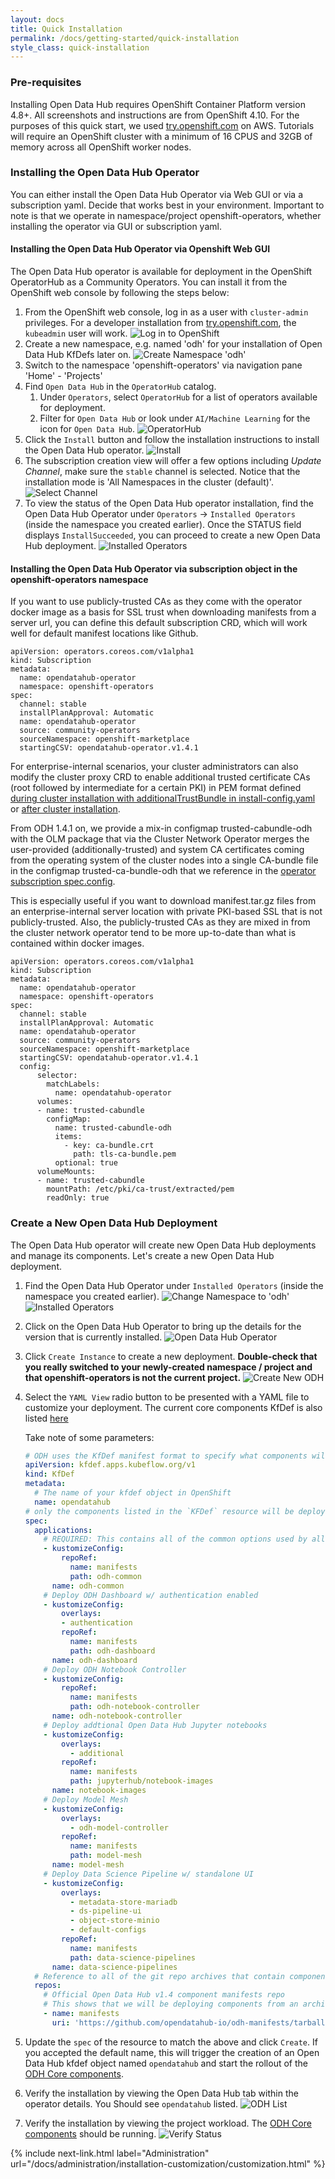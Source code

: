 ```yaml
---
layout: docs
title: Quick Installation
permalink: /docs/getting-started/quick-installation
style_class: quick-installation
---
```

### Pre-requisites

Installing Open Data Hub requires OpenShift Container Platform version 4.8+. All screenshots and instructions are from OpenShift 4.10.  For the purposes of this quick start, we used [try.openshift.com](https://try.openshift.com/) on AWS.  Tutorials will require an OpenShift cluster with a minimum of 16 CPUS and 32GB of memory across all OpenShift worker nodes.

### Installing the Open Data Hub Operator

You can either install the Open Data Hub Operator via Web GUI or via a subscription yaml. Decide that works best in your environment. Important to note is that we operate in namespace/project openshift-operators, whether installing the operator via GUI or subscription yaml.

#### Installing the Open Data Hub Operator via Openshift Web GUI
The Open Data Hub operator is available for deployment in the OpenShift OperatorHub as a Community Operators. You can install it from the OpenShift web console by following the steps below:

1. From the OpenShift web console, log in as a user with `cluster-admin` privileges.  For a developer installation from [try.openshift.com](https://try.openshift.com/), the `kubeadmin` user will work.
![Log in to OpenShift]({{site.baseurl}}/assets/img/pages/docs/quick-installation/login.png "Log in to OpenShift")
1. Create a new namespace, e.g. named 'odh' for your installation of Open Data Hub KfDefs later on.
![Create Namespace 'odh']({{site.baseurl}}/assets/img/pages/docs/quick-installation/create-namespace.png "Create Namespace 'odh'")
1. Switch to the namespace 'openshift-operators' via navigation pane 'Home' - 'Projects'
1. Find `Open Data Hub` in the `OperatorHub` catalog.
   1. Under `Operators`, select `OperatorHub` for a list of operators available for deployment.
   1. Filter for `Open Data Hub` or look under `AI/Machine Learning` for the icon for `Open Data Hub`.
![OperatorHub]({{site.baseurl}}/assets/img/pages/docs/quick-installation/operator-hub.png "OperatorHub")
1. Click the `Install` button and follow the installation instructions to install the Open Data Hub operator.
![Install]({{site.baseurl}}/assets/img/pages/docs/quick-installation/install.png "Install")
1. The subscription creation view will offer a few options including *Update Channel*, make sure the `stable` channel is selected. Notice that the installation mode is 'All Namespaces in the cluster (default)'.
![Select Channel]({{site.baseurl}}/assets/img/pages/docs/quick-installation/channels.png "Install")
1. To view the status of the Open Data Hub operator installation, find the Open Data Hub Operator under `Operators` -> `Installed Operators` (inside the namespace you created earlier). Once the STATUS field displays `InstallSucceeded`, you can proceed to create a new Open Data Hub deployment.
![Installed Operators]({{site.baseurl}}/assets/img/pages/docs/quick-installation/installed-operators.png "Installed Operators")

#### Installing the Open Data Hub Operator via subscription object in the openshift-operators namespace

If you want to use publicly-trusted CAs as they come with the operator docker image as a basis for SSL trust when downloading manifests from a server url, you can define this default subscription CRD, which will work well for default manifest locations like Github.

```
apiVersion: operators.coreos.com/v1alpha1
kind: Subscription
metadata:
  name: opendatahub-operator
  namespace: openshift-operators
spec:
  channel: stable
  installPlanApproval: Automatic
  name: opendatahub-operator
  source: community-operators
  sourceNamespace: openshift-marketplace
  startingCSV: opendatahub-operator.v1.4.1
```

For enterprise-internal scenarios, your cluster administrators can also modify the cluster proxy CRD to enable additional trusted certificate CAs (root followed by intermediate for a certain PKI) in PEM format defined [during cluster installation with additionalTrustBundle in install-config.yaml](https://docs.openshift.com/container-platform/4.10/networking/configuring-a-custom-pki.html#installation-configure-proxy_configuring-a-custom-pki) or [after cluster installation](https://docs.openshift.com/container-platform/4.10/networking/configuring-a-custom-pki.html#nw-proxy-configure-object_configuring-a-custom-pki). 

From ODH 1.4.1 on, we provide a mix-in configmap trusted-cabundle-odh with the OLM package that via the Cluster Network Operator merges the user-provided (additionally-trusted) and system CA certificates coming from the operating system of the cluster nodes into a single CA-bundle file in the configmap trusted-ca-bundle-odh that we reference in the [operator subscription spec.config](https://docs.openshift.com/container-platform/4.10/operators/admin/olm-configuring-proxy-support.html#olm-inject-custom-ca_olm-configuring-proxy-support).

This is especially useful if you want to download manifest.tar.gz files from an enterprise-internal server location with private PKI-based SSL that is not publicly-trusted. Also, the publicly-trusted CAs as they are mixed in from the cluster network operator tend to be more up-to-date than what is contained within docker images.

```
apiVersion: operators.coreos.com/v1alpha1
kind: Subscription
metadata:
  name: opendatahub-operator
  namespace: openshift-operators
spec:
  channel: stable
  installPlanApproval: Automatic
  name: opendatahub-operator
  source: community-operators
  sourceNamespace: openshift-marketplace
  startingCSV: opendatahub-operator.v1.4.1
  config: 
      selector:
        matchLabels:
          name: opendatahub-operator
      volumes: 
      - name: trusted-cabundle
        configMap:
          name: trusted-cabundle-odh
          items:
            - key: ca-bundle.crt 
              path: tls-ca-bundle.pem
          optional: true
      volumeMounts: 
      - name: trusted-cabundle
        mountPath: /etc/pki/ca-trust/extracted/pem
        readOnly: true
```




### Create a New Open Data Hub Deployment

The Open Data Hub operator will create new Open Data Hub deployments and manage its components.  Let's create a new Open Data Hub deployment.

1. Find the Open Data Hub Operator under `Installed Operators` (inside the namespace you created earlier).
![Change Namespace to 'odh']({{site.baseurl}}/assets/img/pages/docs/quick-installation/odh-namespace.png "Change Namespace to 'odh'")
![Installed Operators]({{site.baseurl}}/assets/img/pages/docs/quick-installation/installed-operators.png "Installed Operators")

1. Click on the Open Data Hub Operator to bring up the details for the version that is currently installed.
![Open Data Hub Operator]({{site.baseurl}}/assets/img/pages/docs/quick-installation/odh-operator.png "Open Data Hub Operator")

1. Click `Create Instance` to create a new deployment. **Double-check that you really switched to your newly-created namespace / project and that openshift-operators is not the current project.**
![Create New ODH]({{site.baseurl}}/assets/img/pages/docs/quick-installation/new-deployment.png "Create New ODH")

1. Select the `YAML View` radio button to be presented with a YAML file to customize your deployment. The current core components KfDef is also listed [here](https://raw.githubusercontent.com/opendatahub-io/odh-manifests/master/kfdef/odh-core.yaml)


   Take note of some parameters:
      ```yaml
      # ODH uses the KfDef manifest format to specify what components will be included in the deployment
      apiVersion: kfdef.apps.kubeflow.org/v1
      kind: KfDef
      metadata:
        # The name of your kfdef object in OpenShift
        name: opendatahub
      # only the components listed in the `KFDef` resource will be deployed:
      spec:
        applications:
          # REQUIRED: This contains all of the common options used by all ODH components
          - kustomizeConfig:
              repoRef:
                name: manifests
                path: odh-common
            name: odh-common
          # Deploy ODH Dashboard w/ authentication enabled
          - kustomizeConfig:
              overlays:
              - authentication
              repoRef:
                name: manifests
                path: odh-dashboard
            name: odh-dashboard
          # Deploy ODH Notebook Controller
          - kustomizeConfig:
              repoRef:
                name: manifests
                path: odh-notebook-controller
            name: odh-notebook-controller
          # Deploy addtional Open Data Hub Jupyter notebooks
          - kustomizeConfig:
              overlays:
                - additional
              repoRef:
                name: manifests
                path: jupyterhub/notebook-images
            name: notebook-images
          # Deploy Model Mesh
          - kustomizeConfig:
              overlays:
                - odh-model-controller
              repoRef:
                name: manifests
                path: model-mesh
            name: model-mesh
          # Deploy Data Science Pipeline w/ standalone UI
          - kustomizeConfig:
              overlays:
                - metadata-store-mariadb
                - ds-pipeline-ui
                - object-store-minio
                - default-configs
              repoRef:
                name: manifests
                path: data-science-pipelines
            name: data-science-pipelines
        # Reference to all of the git repo archives that contain component kustomize manifests
        repos:
          # Official Open Data Hub v1.4 component manifests repo
          # This shows that we will be deploying components from an archive of the odh-manifests repo tagged for v1.4.0
          - name: manifests
            uri: 'https://github.com/opendatahub-io/odh-manifests/tarball/v1.4'
      ```

1. Update the `spec` of the resource to match the above and click `Create`.  If you accepted the default name, this will trigger the creation of an Open Data Hub kfdef object named `opendatahub` and start the rollout of the [ODH Core components]({{site.baseurl}}/docs/tiered-components.html).

1. Verify the installation by viewing the Open Data Hub tab within the operator details.  You Should see `opendatahub` listed.
![ODH List]({{site.baseurl}}/assets/img/pages/docs/quick-installation/odh-list.png "ODH List")

1. Verify the installation by viewing the project workload.  The [ODH Core components]({{site.baseurl}}/docs/tiered-components.html) should be running.
![Verify Status]({{site.baseurl}}/assets/img/pages/docs/quick-installation/verify-install.png "Verify Status")

{% include next-link.html label="Administration" url="/docs/administration/installation-customization/customization.html" %}
